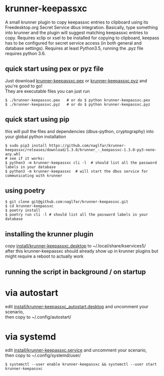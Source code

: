 # krunner-keepassxc

A small krunner plugin to copy keepassxc entries to clipboard using its Freedesktop.org Secret Service dbus integration.
Basically, type something into krunner and the plugin will suggest matching keepassxc entries to copy.
Requires xclip or xsel to be installed for copying to clipboard, keepass has to be configured for secret service access (in both general and database settings).
Requires at least Python3.5, running the .pyz file requires python 3.6.

## quick start using pex or pyz file ##
Just download [krunner-keepassxc.pex](https://github.com/naglfar/krunner-keepassxc/releases/download/1.3.0/krunner-keepassxc.pex) or [krunner-keepassxc.pyz](https://github.com/naglfar/krunner-keepassxc/releases/download/1.3.0/krunner-keepassxc.pyz) and you're good to go!  
They are executable files you can just run
```
$ ./krunner-keepassxc.pex	# or do $ python krunner-keepassxc.pex
$ ./krunner-keepassxc.pyz	# or do $ python krunner-keepassxc.pyz
```

## quick start using pip ##
this will pull the files and dependencies (dbus-python, cryptography) into your global python installation
```
$ sudo pip3 install https://github.com/naglfar/krunner-keepassxc/releases/download/1.3.0/krunner_-_keepassxc-1.3.0-py3-none-any.whl
# see if it works:
$ python3 -m krunner-keepassxc cli -l  # should list all the password labels in your database
$ python3 -m krunner-keepassxc  # will start the dbus service for communicating with krunner
```

## using poetry ## 
```
$ git clone git@github.com:naglfar/krunner-keepassxc.git
$ cd krunner-keepassxc
$ poetry install
$ poetry run cli -l # should list all the password labels in your database
```

## installing the krunner plugin  ##
copy [install/krunner-keepassxc.desktop](install/krunner-keepassxc.desktop) to ~/.local/share/kservices5/  
after this krunner-keepassxc should already show up in krunner plugins but might require a reboot to actually work

## running the script in background / on startup ##
# via autostart
edit [install/krunner-keepassxc_autostart.desktop](install/krunner-keepassxc_autostart.desktop) and uncomment your scenario,  
then copy to ~/.config/autostart/
# via systemd
edit [install/krunner-keepassxc.service](install/krunner-keepassxc.service) and uncomment your scenario,  
then copy to ~/.config/systemd/user/
```
$ systemctl --user enable krunner-keepassxc && systemctl --user start krunner-keepassxc
```
